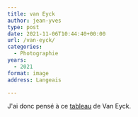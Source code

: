 ```yaml
---
title: van Eyck
author: jean-yves
type: post
date: 2021-11-06T10:44:40+00:00
url: /van-eyck/
categories:
  - Photographie
years:
  - 2021
format: image
address: Langeais

---
```

J'ai donc pensé à ce [tableau](https://fr.wikipedia.org/wiki/Les_Époux_Arnolfini) de Van Eyck.